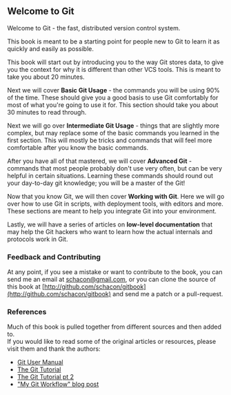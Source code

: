 ## Welcome to Git ##

Welcome to Git - the fast, distributed version control system.

This book is meant to be a starting point for people new to Git to learn it 
as quickly and easily as possible.


This book will start out by introducing you to the way Git stores data, to 
give you the context for why it is different than other VCS tools.
This is meant to take you about 20 minutes.

Next we will cover **Basic Git Usage** - the commands you will be using 90% of 
the time.  These should give you a good basis to use Git comfortably for most
of what you're going to use it for.  This section should take you about 30 
minutes to read through.

Next we will go over **Intermediate Git Usage** - things that are slightly more
complex, but may replace some of the basic commands you learned in the first 
section.  This will mostly be tricks and commands that will feel more 
comfortable after you know the basic commands.

After you have all of that mastered, we will cover **Advanced Git** - commands
that most people probably don't use very often, but can be very helpful in
certain situations.  Learning these commands should round out your day-to-day
git knowledge; you will be a master of the Git!

Now that you know Git, we will then cover **Working with Git**.  Here we will go
over how to use Git in scripts, with deployment tools, with editors and more.
These sections are meant to help you integrate Git into your environment.

Lastly, we will have a series of articles on **low-level documentation** that may
help the Git hackers who want to learn how the actual internals and protocols
work in Git.

### Feedback and Contributing ###

At any point, if you see a mistake or want to contribute to the book, you can 
send me an email at [schacon@gmail.com](mailto:schacon@gmail.com), or you
can clone the source of this book at 
[http://github.com/schacon/gitbook](http://github.com/schacon/gitbook)
and send me a patch or a pull-request.

### References ###

Much of this book is pulled together from different sources and then added to.  
If you would like to read some of the original articles or resources, please
visit them and thank the authors:

* [Git User Manual](http://www.kernel.org/pub/software/scm/git/docs/user-manual.html)
* [The Git Tutorial](http://www.kernel.org/pub/software/scm/git/docs/gittutorial.html)
* [The Git Tutorial pt 2](http://www.kernel.org/pub/software/scm/git/docs/gittutorial-2.html)
* ["My Git Workflow" blog post](http://osteele.com/archives/2008/05/my-git-workflow)

